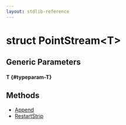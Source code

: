 ```yaml
---
layout: stdlib-reference
---
```


# struct PointStream\<T\>

## Generic Parameters

#### T {#typeparam-T}

## Methods

* [Append](/stdlib-reference/types/PointStream/Append)
* [RestartStrip](/stdlib-reference/types/PointStream/RestartStrip)

